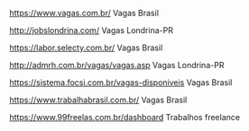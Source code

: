 https://www.vagas.com.br/
Vagas Brasil

http://jobslondrina.com/
Vagas Londrina-PR

https://labor.selecty.com.br/
Vagas Brasil

http://admrh.com.br/vagas/vagas.asp
Vagas Londrina-PR

https://sistema.focsi.com.br/vagas-disponiveis
Vagas Brasil

https://www.trabalhabrasil.com.br/
Vagas Brasil

https://www.99freelas.com.br/dashboard
Trabalhos freelance